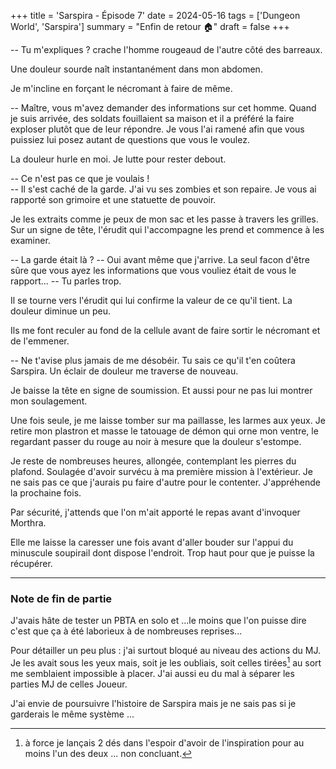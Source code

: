 +++
title = 'Sarspira - Épisode 7'
date = 2024-05-16
tags = ['Dungeon World', 'Sarspira']
summary = "Enfin de retour :house:"
draft = false
+++

-- Tu m'expliques ? crache l'homme rougeaud de l'autre côté des barreaux.

Une douleur sourde naît instantanément dans mon abdomen.

Je m'incline en forçant le nécromant à faire de même.

-- Maître, vous m'avez demander des informations sur cet homme. Quand je suis arrivée, des soldats fouillaient sa maison et il a préféré la faire exploser plutôt que de leur répondre. Je vous l'ai ramené afin que vous puissiez lui posez autant de questions que vous le voulez.

La douleur hurle en moi. Je lutte pour rester debout.

-- Ce n'est pas ce que je voulais !  
-- Il s'est caché de la garde. J'ai vu ses zombies et son repaire. Je vous ai rapporté son grimoire et une statuette de pouvoir.

Je les extraits comme je peux de mon sac et les passe à travers les grilles. Sur un signe de tête, l'érudit qui l'accompagne les prend et commence à les examiner.

-- La garde était là ?
-- Oui avant même que j'arrive. La seul facon d'être sûre que vous ayez les informations que vous vouliez était de vous le rapport...
-- Tu parles trop.

Il se tourne vers l'érudit qui lui confirme la valeur de ce qu'il tient. La douleur diminue un peu.

Ils me font reculer au fond de la cellule avant de faire sortir le nécromant et de l'emmener.

-- Ne t'avise plus jamais de me désobéir. Tu sais ce qu'il t'en coûtera Sarspira.
Un éclair de douleur me traverse de nouveau.

Je baisse la tête en signe de soumission. Et aussi pour ne pas lui montrer mon soulagement.

Une fois seule, je me laisse tomber sur ma paillasse, les larmes aux yeux. Je retire mon plastron et masse le tatouage de démon qui orne mon ventre, le regardant passer du rouge au noir à mesure que la douleur s'estompe.

Je reste de nombreuses heures, allongée, contemplant les pierres du plafond. Soulagée d'avoir survécu à ma première mission à l'extérieur. Je ne sais pas ce que j'aurais pu faire d'autre pour le contenter. J'appréhende la prochaine fois.

Par sécurité, j'attends que l'on m'ait apporté le repas avant d'invoquer Morthra.

Elle me laisse la caresser une fois avant d'aller bouder sur l'appui du minuscule soupirail dont dispose l'endroit. Trop haut pour que je puisse la récupérer.

-----

### Note de fin de partie

J'avais hâte de tester un PBTA en solo et ...le moins que l'on puisse dire c'est que ça à été laborieux à de nombreuses reprises...

Pour détailler un peu plus : j'ai surtout bloqué au niveau des actions du MJ. Je les avait sous les yeux mais, soit je les oubliais, soit celles tirées[^1] au sort me semblaient impossible à placer.
J'ai aussi eu du mal à séparer les parties MJ de celles Joueur.

[^1]: à force je lançais 2 dés dans l'espoir d'avoir de l'inspiration pour au moins l'un des deux ... non concluant.

J'ai envie de poursuivre l'histoire de Sarspira mais je ne sais pas si je garderais le même système ...
